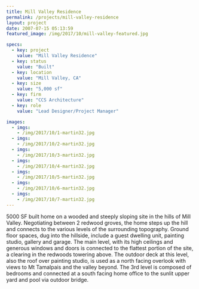 ```yaml
---
title: Mill Valley Residence
permalink: /projects/mill-valley-residence
layout: project
date: 2007-07-15 05:13:59
featured_image: /img/2017/10/mill-valley-featured.jpg

specs:
  - key: project
    value: "Mill Valley Residence"
  - key: status
    value: "Built"
  - key: location
    value: "Mill Valley, CA"
  - key: size
    value: "5,000 sf"
  - key: firm
    value: "CCS Architecture"
  - key: role
    value: "Lead Designer/Project Manager"

images:
  - imgs: 
    - /img/2017/10/1-martin32.jpg
  - imgs: 
    - /img/2017/10/2-martin32.jpg
  - imgs: 
    - /img/2017/10/3-martin32.jpg
  - imgs: 
    - /img/2017/10/4-martin32.jpg
  - imgs: 
    - /img/2017/10/5-martin32.jpg
  - imgs: 
    - /img/2017/10/6-martin32.jpg
  - imgs: 
    - /img/2017/10/7-martin32.jpg
---
```


5000 SF built home on a wooded and steeply sloping site in the hills of Mill Valley. Negotiating between 2 redwood groves, the home steps up the hill and connects to the various levels of the surrounding topography. Ground floor spaces, dug into the hillside, include a guest dwelling unit, painting studio, gallery and garage. The main level, with its high ceilings and generous windows and doors is connected to the flattest portion of the site, a clearing in the redwoods towering above. The outdoor deck at this level, also the roof over painting studio, is used as a north facing overlook with views to Mt Tamalpais and the valley beyond. The 3rd level is composed of bedrooms and connected at a south facing home office to the sunlit upper yard and pool via outdoor bridge.
